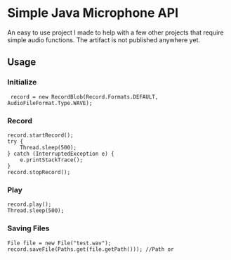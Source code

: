 # Simple Java Microphone API
An easy to use project I made to help with a few other projects that require
simple audio functions. The artifact is not published anywhere yet.

## Usage
### Initialize

` record = new RecordBlob(Record.Formats.DEFAULT, AudioFileFormat.Type.WAVE);`

### Record
```
record.startRecord();
try {
    Thread.sleep(500);
} catch (InterruptedException e) {
    e.printStackTrace();
}
record.stopRecord();
```

### Play
```
record.play();
Thread.sleep(500);
```

### Saving Files
```
File file = new File("test.wav");
record.saveFile(Paths.get(file.getPath())); //Path or
```